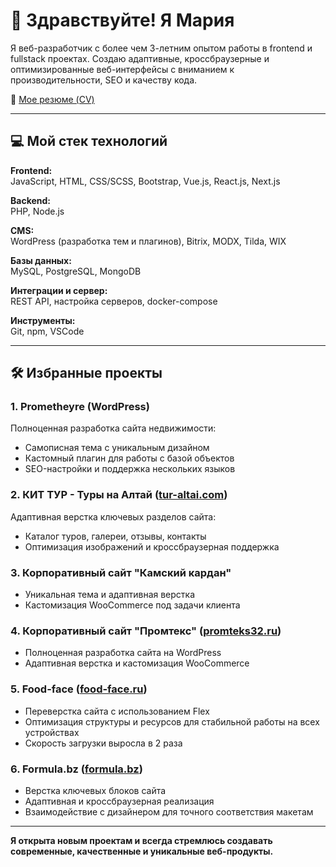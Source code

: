 # 👋 Здравствуйте! Я Мария  

Я веб-разработчик с более чем 3-летним опытом работы в frontend и fullstack проектах. Создаю адаптивные, кроссбраузерные и оптимизированные веб-интерфейсы с вниманием к производительности, SEO и качеству кода.  

🔗 [Мое резюме (CV)](https://github.com/MariyaBV/CV/blob/main/CV%20Mariia%20Beliakova%20fullstack.pdf)  

---

## 💻 Мой стек технологий

**Frontend:**  
JavaScript, HTML, CSS/SCSS, Bootstrap, Vue.js, React.js, Next.js

**Backend:**  
PHP, Node.js  

**CMS:**  
WordPress (разработка тем и плагинов), Bitrix, MODX, Tilda, WIX  

**Базы данных:**  
MySQL, PostgreSQL, MongoDB  

**Интеграции и сервер:**  
REST API, настройка серверов, docker-compose  

**Инструменты:**  
Git, npm, VSCode 

---

## 🛠️ Избранные проекты

### 1. Prometheyre (WordPress)
Полноценная разработка сайта недвижимости:  
- Самописная тема с уникальным дизайном  
- Кастомный плагин для работы с базой объектов  
- SEO-настройки и поддержка нескольких языков  

### 2. КИТ ТУР - Туры на Алтай ([tur-altai.com](https://tur-altai.com/))
Адаптивная верстка ключевых разделов сайта:  
- Каталог туров, галереи, отзывы, контакты  
- Оптимизация изображений и кроссбраузерная поддержка  

### 3. Корпоративный сайт "Камский кардан"
- Уникальная тема и адаптивная верстка  
- Кастомизация WooCommerce под задачи клиента  

### 4. Корпоративный сайт "Промтекс" ([promteks32.ru](https://promteks32.ru/))
- Полноценная разработка сайта на WordPress  
- Адаптивная верстка и кастомизация WooCommerce  

### 5. Food-face ([food-face.ru](https://food-face.ru/))
- Переверстка сайта с использованием Flex  
- Оптимизация структуры и ресурсов для стабильной работы на всех устройствах
- Скорость загрузки выросла в 2 раза

### 6. Formula.bz ([formula.bz](https://formula.bz/))
- Верстка ключевых блоков сайта  
- Адаптивная и кроссбраузерная реализация  
- Взаимодействие с дизайнером для точного соответствия макетам  
---

**Я открыта новым проектам и всегда стремлюсь создавать современные, качественные и уникальные веб-продукты.**

